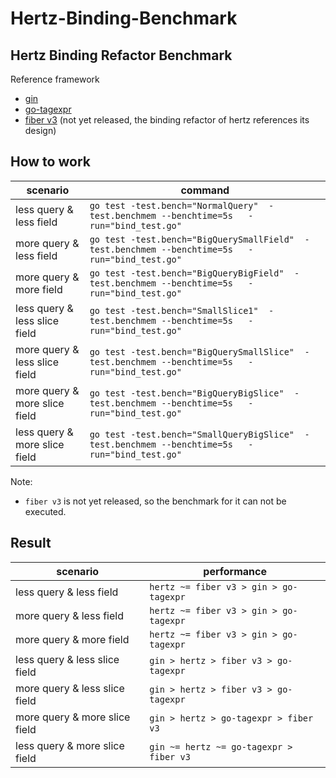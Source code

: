 # Hertz-Binding-Benchmark

## Hertz Binding Refactor Benchmark
Reference framework
* [gin](https://github.com/gin-gonic/gin)
* [go-tagexpr](https://github.com/hertz-contrib/binding/tree/main/go_tagexpr)
* [fiber v3](https://github.com/gofiber/fiber/pull/2006) (not yet released, the binding refactor of hertz references its design)

## How to work
| scenario                      | command |
|-------------------------------| ----  |
| less query & less field       | `go test -test.bench="NormalQuery"  -test.benchmem --benchtime=5s   -run="bind_test.go"` |
| more query & less field       | `go test -test.bench="BigQuerySmallField"  -test.benchmem --benchtime=5s   -run="bind_test.go"` |
| more query & more field       | `go test -test.bench="BigQueryBigField"  -test.benchmem --benchtime=5s   -run="bind_test.go"` |
| less query & less slice field | `go test -test.bench="SmallSlice1"  -test.benchmem --benchtime=5s   -run="bind_test.go"` |
| more query & less slice field | `go test -test.bench="BigQuerySmallSlice"  -test.benchmem --benchtime=5s   -run="bind_test.go"` |
| more query & more slice field | `go test -test.bench="BigQueryBigSlice"  -test.benchmem --benchtime=5s   -run="bind_test.go"` |
| less query & more slice field | `go test -test.bench="SmallQueryBigSlice"  -test.benchmem --benchtime=5s   -run="bind_test.go"` |

Note:
* `fiber v3` is not yet released, so the benchmark for it can not be executed. 

## Result

| scenario                      | performance                             |
|-------------------------------|-----------------------------------------|
| less query & less field       | `hertz ~= fiber v3 > gin > go-tagexpr`  |
| more query & less field       | `hertz ~= fiber v3 > gin > go-tagexpr`  |
| more query & more field       | `hertz ~= fiber v3 > gin > go-tagexpr`  |
| less query & less slice field | `gin > hertz > fiber v3 > go-tagexpr`   |
| more query & less slice field | `gin > hertz > fiber v3 > go-tagexpr`   |
| more query & more slice field | `gin > hertz > go-tagexpr > fiber v3`   |
| less query & more slice field | `gin ~= hertz ~= go-tagexpr > fiber v3` |